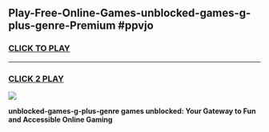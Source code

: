
## Play-Free-Online-Games-unblocked-games-g-plus-genre-Premium #ppvjo
<h3>
<a href="https://premium.freeplayer.one?title=unblocked-games-g-plus-genre&ref=8M">CLICK TO PLAY</a></h3>
<hr>

<h3>
<a href="https://premium.freeplayer.one?title=unblocked-games-g-plus-genre&ref=8M">CLICK 2 PLAY</a>
  
</h3>

<a href="https://premium.freeplayer.one?title=unblocked-games-g-plus-genre&ref=8M"><img src="https://clearcache.store/games.png"></a>


**unblocked-games-g-plus-genre games unblocked: Your Gateway to Fun and Accessible Online Gaming**
